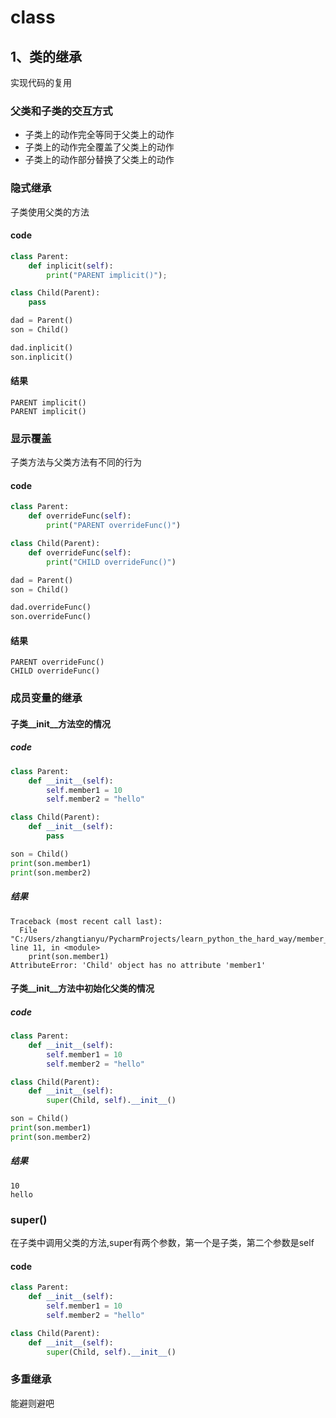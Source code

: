 # class
## 1、类的继承
实现代码的复用

### 父类和子类的交互方式
* 子类上的动作完全等同于父类上的动作
* 子类上的动作完全覆盖了父类上的动作
* 子类上的动作部分替换了父类上的动作

### 隐式继承
子类使用父类的方法

#### code
```python
class Parent:
    def inplicit(self):
        print("PARENT implicit()");

class Child(Parent):
    pass

dad = Parent()
son = Child()

dad.inplicit()
son.inplicit()
```
#### 结果
```
PARENT implicit()
PARENT implicit()
```
### 显示覆盖
子类方法与父类方法有不同的行为

#### code
```python
class Parent:
    def overrideFunc(self):
        print("PARENT overrideFunc()")

class Child(Parent):
    def overrideFunc(self):
        print("CHILD overrideFunc()")

dad = Parent()
son = Child()

dad.overrideFunc()
son.overrideFunc()
```

#### 结果
```
PARENT overrideFunc()
CHILD overrideFunc()
```

### 成员变量的继承
#### 子类__init__方法空的情况
##### code
```python
class Parent:
    def __init__(self):
        self.member1 = 10
        self.member2 = "hello"

class Child(Parent):
    def __init__(self):
        pass

son = Child()
print(son.member1)
print(son.member2)
```

##### 结果
```
Traceback (most recent call last):
  File "C:/Users/zhangtianyu/PycharmProjects/learn_python_the_hard_way/member_inheritance.py", line 11, in <module>
    print(son.member1)
AttributeError: 'Child' object has no attribute 'member1'
```
#### 子类__init__方法中初始化父类的情况
##### code
```python
class Parent:
    def __init__(self):
        self.member1 = 10
        self.member2 = "hello"

class Child(Parent):
    def __init__(self):
        super(Child, self).__init__()

son = Child()
print(son.member1)
print(son.member2)
```

##### 结果
```
10
hello
```
### super()
在子类中调用父类的方法,super有两个参数，第一个是子类，第二个参数是self

#### code
```python
class Parent:
    def __init__(self):
        self.member1 = 10
        self.member2 = "hello"

class Child(Parent):
    def __init__(self):
        super(Child, self).__init__()
```
### 多重继承
能避则避吧
